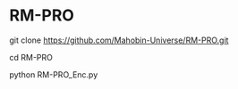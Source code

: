 # RM-PRO


git clone https://github.com/Mahobin-Universe/RM-PRO.git

cd RM-PRO


python RM-PRO_Enc.py
